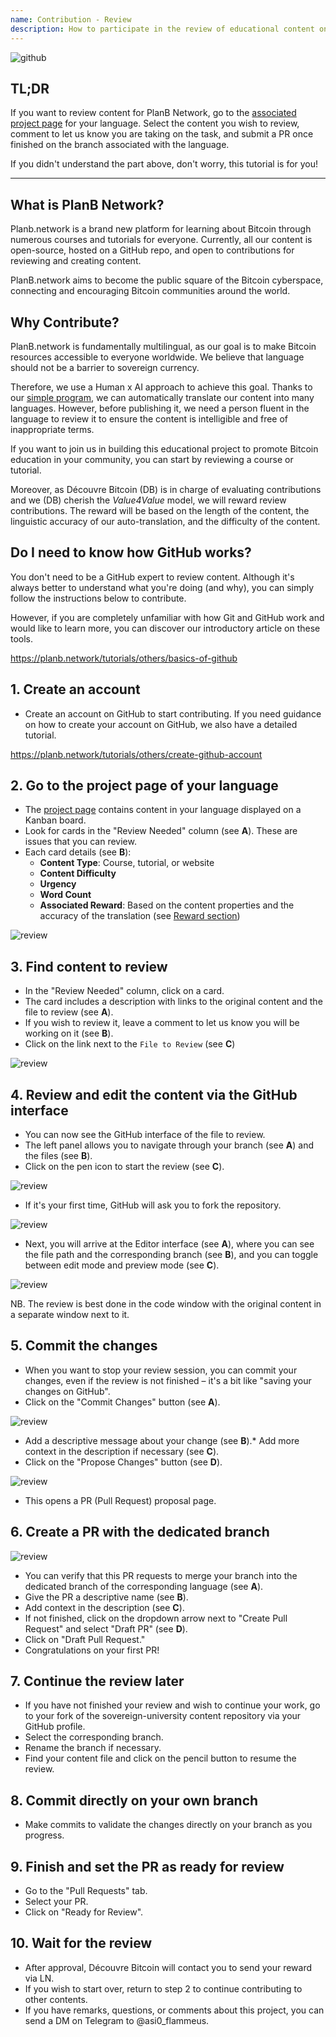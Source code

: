```yaml
---
name: Contribution - Review
description: How to participate in the review of educational content on PlanB Network?
---
```

![github](assets/cover.webp)

## TL;DR
If you want to review content for PlanB Network, go to the [associated project page](https://github.com/PlanB-Network/bitcoin-educational-content/projects?query=is%3Aopen) for your language. Select the content you wish to review, comment to let us know you are taking on the task, and submit a PR once finished on the branch associated with the language.

If you didn't understand the part above, don't worry, this tutorial is for you!

---

## What is PlanB Network?

Planb.network is a brand new platform for learning about Bitcoin through numerous courses and tutorials for everyone. Currently, all our content is open-source, hosted on a GitHub repo, and open to contributions for reviewing and creating content.

PlanB.network aims to become the public square of the Bitcoin cyberspace, connecting and encouraging Bitcoin communities around the world.

## Why Contribute?

PlanB.network is fundamentally multilingual, as our goal is to make Bitcoin resources accessible to everyone worldwide. We believe that language should not be a barrier to sovereign currency.

Therefore, we use a Human x AI approach to achieve this goal. Thanks to our [simple program](https://github.com/Asi0Flammeus/LLM-Translator), we can automatically translate our content into many languages. However, before publishing it, we need a person fluent in the language to review it to ensure the content is intelligible and free of inappropriate terms.

If you want to join us in building this educational project to promote Bitcoin education in your community, you can start by reviewing a course or tutorial.

Moreover, as Découvre Bitcoin (DB) is in charge of evaluating contributions and we (DB) cherish the *Value4Value* model, we will reward review contributions. The reward will be based on the length of the content, the linguistic accuracy of our auto-translation, and the difficulty of the content.

## Do I need to know how GitHub works?

You don't need to be a GitHub expert to review content.
Although it's always better to understand what you're doing (and why), you can simply follow the instructions below to contribute.

However, if you are completely unfamiliar with how Git and GitHub work and would like to learn more, you can discover our introductory article on these tools.

https://planb.network/tutorials/others/basics-of-github



## 1. Create an account
* Create an account on GitHub to start contributing. If you need guidance on how to create your account on GitHub, we also have a detailed tutorial.

https://planb.network/tutorials/others/create-github-account


## **2. Go to the project page of your language**
* The [project page](https://github.com/PlanB-Network/bitcoin-educational-content/projects?query=is%3Aopen) contains content in your language displayed on a Kanban board.
* Look for cards in the "Review Needed" column (see **A**). These are issues that you can review.
* Each card details (see **B**):
	- **Content Type**: Course, tutorial, or website
	- **Content Difficulty**
	- **Urgency**
	- **Word Count**
	- **Associated Reward**: Based on the content properties and the accuracy of the translation (see [Reward section](https://github.com/PlanB-Network/bitcoin-educational-content?tab=readme-ov-file#sat-reward))

![review](assets/1.webp)

## **3. Find content to review**
* In the "Review Needed" column, click on a card.
* The card includes a description with links to the original content and the file to review (see **A**).
* If you wish to review it, leave a comment to let us know you will be working on it (see **B**).
* Click on the link next to the `File to Review` (see **C**)

![review](assets/2.webp)

## **4. Review and edit the content via the GitHub interface**
* You can now see the GitHub interface of the file to review.
* The left panel allows you to navigate through your branch (see **A**) and the files (see **B**).
* Click on the pen icon to start the review (see **C**).

![review](assets/3.webp)

* If it's your first time, GitHub will ask you to fork the repository.

![review](assets/4.webp)

* Next, you will arrive at the Editor interface (see **A**), where you can see the file path and the corresponding branch (see **B**), and you can toggle between edit mode and preview mode (see **C**).

![review](assets/5.webp)

NB. The review is best done in the code window with the original content in a separate window next to it.

## **5. Commit the changes**

* When you want to stop your review session, you can commit your changes, even if the review is not finished – it's a bit like "saving your changes on GitHub".
* Click on the "Commit Changes" button (see **A**).

![review](assets/6.webp)
* Add a descriptive message about your change (see **B**).* Add more context in the description if necessary (see **C**).
* Click on the "Propose Changes" button (see **D**).

![review](assets/7.webp)

* This opens a PR (Pull Request) proposal page.

## **6. Create a PR with the dedicated branch**
![review](assets/8.webp)

* You can verify that this PR requests to merge your branch into the dedicated branch of the corresponding language (see **A**).
* Give the PR a descriptive name (see **B**).
* Add context in the description (see **C**).
* If not finished, click on the dropdown arrow next to "Create Pull Request" and select "Draft PR" (see **D**).
* Click on "Draft Pull Request."
* Congratulations on your first PR!

## **7. Continue the review later**
* If you have not finished your review and wish to continue your work, go to your fork of the sovereign-university content repository via your GitHub profile.
* Select the corresponding branch.
* Rename the branch if necessary.
* Find your content file and click on the pencil button to resume the review.

## **8. Commit directly on your own branch**
* Make commits to validate the changes directly on your branch as you progress.

## **9. Finish and set the PR as ready for review**
* Go to the "Pull Requests" tab.
* Select your PR.
* Click on "Ready for Review".

## 10. Wait for the review
* After approval, Découvre Bitcoin will contact you to send your reward via LN.
* If you wish to start over, return to step 2 to continue contributing to other contents.
* If you have remarks, questions, or comments about this project, you can send a DM on Telegram to @asi0_flammeus.
